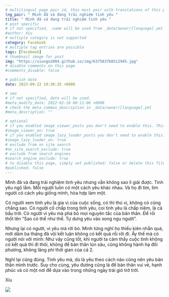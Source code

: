```yaml
---
# multilingual page pair id, this must pair with translations of this page. (This name must be unique)
lng_pair: " Mình đã và đang trải nghiệm tình yêu "
title: " Mình đã và đang trải nghiệm tình yêu "
# post specific
# if not specified, .name will be used from _data/owner/[language].yml
#author: Xíu
# multiple category is not supported
category: Facebook
# multiple tag entries are possible
tags: [Facebook]
# thumbnail image for post
img: "https://xiungo2004.github.io/img/637583768512945.jpg"
# disable comments on this page
#comments_disable: false

# publish date
date: 2023-09-22 19:30:35 +0900

# seo
# if not specified, date will be used.
#meta_modify_date: 2022-02-10 08:11:06 +0900
# check the meta_common_description in _data/owner/[language].yml
#meta_description: ""

# optional
# if you enabled image_viewer_posts you don't need to enable this. This is only if image_viewer_posts = false
#image_viewer_on: true
# if you enabled image_lazy_loader_posts you don't need to enable this. This is only if image_lazy_loader_posts = false
#image_lazy_loader_on: true
# exclude from on site search
#on_site_search_exclude: true
# exclude from search engines
#search_engine_exclude: true
# to disable this page, simply set published: false or delete this file
#published: false
---
```


<!-- outline-start -->

Mình đã và đang trải nghiệm tình yêu nhưng vẫn không sao lí giải được. Tình yêu ngộ lắm. Mỗi người luôn có một cách yêu khác nhau. Và họ đi tìm, tìm người có cách yêu giống mình, hòa hợp làm một.

Có người xem tình yêu là gia vị của cuộc sống, có thì thú vị, không có cũng chẳng sao.
Có người cố chấp trong tình yêu, coi tình yêu là chấp niệm, là cả bầu trời.
Có người vì yêu mà phá bỏ mọi nguyên tắc của bản thân. Để rồi thốt lên “Sao có thể như thế. Tự dưng yêu vào xong ngu người”.

Nhưng lại có người, vì yêu mà rời bỏ. Mình từng nghĩ họ thiếu kiên nhẫn quá, mới dăm ba tháng đã vội kết luận không có kết quả rồi rời đi. Ấy thế mà có người nói với mình: Như vậy cũng tốt, khi người ta cảm thấy cuộc tình không có kết quả thì đi thôi, không để bản thân lún sâu, cũng không hành hạ đối phương, không lãng phí thời gian của cả 2.

Nghĩ lại cũng đúng. Tình yêu mà, dù là yêu theo cách nào cũng nên yêu bản thân mình trước. Suy cho cùng, yêu đương cũng là để bản thân vui vẻ, hạnh phúc và có một nơi để dựa vào trong những ngày trái gió trở trời.


Xíu
<!-- outline-end -->

<img src= "https://xiungo2004.github.io/img/637583768512945.jpg">